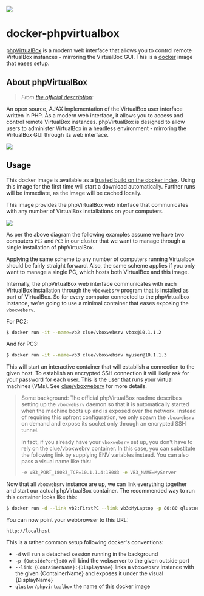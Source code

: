 [![](https://badge.imagelayers.io/qlustor/phpvirtualbox:latest.svg)](https://imagelayers.io/?images=qlustor/phpvirtualbox:latest 'Get your own badge on imagelayers.io')

# docker-phpvirtualbox

[phpVirtualBox](http://sourceforge.net/projects/phpvirtualbox/) is a modern web interface that allows
you to control remote VirtualBox instances - mirroring the VirtualBox GUI.
This is a [docker](https://www.docker.io) image that eases setup.

## About phpVirtualBox

> *From [the official description](http://sourceforge.net/projects/phpvirtualbox/):*

An open source, AJAX implementation of the VirtualBox user interface written in PHP.
As a modern web interface, it allows you to access and control remote VirtualBox instances.
phpVirtualBox is designed to allow users to administer VirtualBox in a headless
environment - mirroring the VirtualBox GUI through its web interface.

![](http://a.fsdn.com/con/app/proj/phpvirtualbox/screenshots/phpvb1.png)

## Usage

This docker image is available as a [trusted build on the docker index](https://index.docker.io/u/qlustor/phpvirtualbox/).
Using this image for the first time will start a download automatically.
Further runs will be immediate, as the image will be cached locally.

This image provides the phpVirtualBox web interface that communicates with any
number of VirtualBox installations on your computers.

![](https://cloud.githubusercontent.com/assets/776829/3137332/d8500a54-e850-11e3-921d-479d43c9c80a.png)

As per the above diagram the following examples assume we have two computers `PC2` and `PC3`
in our cluster that we want to manage through a single installation of phpVirtualBox.

Applying the same scheme to any number of computers running Virtualbox should be fairly straight forward.
Also, the same scheme applies if you only want to manage a single PC, which hosts both VirtualBox and
this image.

Internally, the phpVirtualBox web interface communicates with each VirtualBox installation through the
`vboxwebsrv` program that is installed as part of VirtualBox.
So for every computer connected to the phpVirtualbox instance, we're going to use a minimal container
that eases exposing the `vboxwebsrv`.

For PC2:

```bash
$ docker run -it --name=vb2 clue/vboxwebsrv vbox@10.1.1.2
```

And for PC3:

```bash
$ docker run -it --name=vb3 clue/vboxwebsrv myuser@10.1.1.3
```

This will start an interactive container that will establish a connection to the given host.
To establish an encrypted SSH connection it will likely ask for your password for each user. This is the user that runs your virtual machines (VMs). See [clue/vboxwebsrv](https://github.com/clue/docker-vboxwebsrv) for more details.

> Some background: The official phpVirtualBox readme describes setting up the `vboxwebsrv` daemon so
> that it is automatically started when the machine boots up and is exposed over the network.
> Instead of requiring this upfront configuration, we only spawn the `vboxwebsrv` on demand
> and expose its socket only through an encrypted SSH tunnel.
>
> In fact, if you already have your `vboxwebsrv` set up, you don't have to rely on
> the clue/vboxwebrv container. In this case, you can substitute the following link by
> supplying ENV variables instead. You can also pass a visual name like this:
>
> ```bash
> -e VB3_PORT_18083_TCP=10.1.1.4:18083 -e VB3_NAME=MyServer
> ```

Now that all `vboxwebsrv` instance are up, we can link everything together and start our actual phpVirtualBox container.
The recommended way to run this container looks like this:

```bash
$ docker run -d --link vb2:FirstPC --link vb3:MyLaptop -p 80:80 qlustor/phpvirtualbox
```

You can now point your webbrowser to this URL:

```
http://localhost
```

This is a rather common setup following docker's conventions:

* `-d` will run a detached session running in the background
* `-p {OutsidePort}:80` will bind the webserver to the given outside port
* `--link {ContainerName}:{DisplayName}` links a `vboxwebsrv` instance with the given {ContainerName} and exposes it under the visual {DisplayName}
* `qlustor/phpvirtualbox` the name of this docker image

